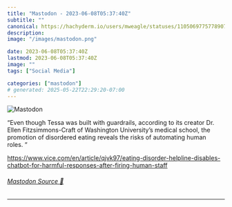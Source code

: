 ```yaml
---
title: "Mastodon - 2023-06-08T05:37:40Z"
subtitle: ""
canonical: https://hachyderm.io/users/mweagle/statuses/110506977577890798
description:
image: "/images/mastodon.png"

date: 2023-06-08T05:37:40Z
lastmod: 2023-06-08T05:37:40Z
image: ""
tags: ["Social Media"]

categories: ["mastodon"]
# generated: 2025-05-22T22:29:20-07:00
---
```

![Mastodon](/images/mastodon.png)

<p>“Even though Tessa was built with guardrails, according to its creator Dr. Ellen Fitzsimmons-Craft of Washington University’s medical school, the promotion of disordered eating reveals the risks of automating human roles. “</p><p><a href="https://www.vice.com/en/article/qjvk97/eating-disorder-helpline-disables-chatbot-for-harmful-responses-after-firing-human-staff" target="_blank" rel="nofollow noopener noreferrer" translate="no"><span class="invisible">https://www.</span><span class="ellipsis">vice.com/en/article/qjvk97/eat</span><span class="invisible">ing-disorder-helpline-disables-chatbot-for-harmful-responses-after-firing-human-staff</span></a></p>


###### [Mastodon Source 🐘](https://hachyderm.io/@mweagle/110506977577890798)

___

